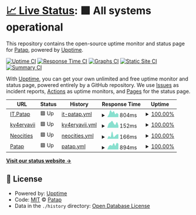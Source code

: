 # [📈 Live Status](https://Ky4eryavii-Pon4o.github.io/web-uptime): <!--live status--> **🟩 All systems operational**

This repository contains the open-source uptime monitor and status page for [Patap](https://it.patap.org.ua), powered by [Upptime](https://github.com/upptime/upptime).

[![Uptime CI](https://github.com/Ky4eryavii-Pon4o/web-uptime/workflows/Uptime%20CI/badge.svg)](https://github.com/Ky4eryavii-Pon4o/web-uptime/actions?query=workflow%3A%22Uptime+CI%22)
[![Response Time CI](https://github.com/Ky4eryavii-Pon4o/web-uptime/workflows/Response%20Time%20CI/badge.svg)](https://github.com/Ky4eryavii-Pon4o/web-uptime/actions?query=workflow%3A%22Response+Time+CI%22)
[![Graphs CI](https://github.com/Ky4eryavii-Pon4o/web-uptime/workflows/Graphs%20CI/badge.svg)](https://github.com/Ky4eryavii-Pon4o/web-uptime/actions?query=workflow%3A%22Graphs+CI%22)
[![Static Site CI](https://github.com/Ky4eryavii-Pon4o/web-uptime/workflows/Static%20Site%20CI/badge.svg)](https://github.com/Ky4eryavii-Pon4o/web-uptime/actions?query=workflow%3A%22Static+Site+CI%22)
[![Summary CI](https://github.com/Ky4eryavii-Pon4o/web-uptime/workflows/Summary%20CI/badge.svg)](https://github.com/Ky4eryavii-Pon4o/web-uptime/actions?query=workflow%3A%22Summary+CI%22)

With [Upptime](https://upptime.js.org), you can get your own unlimited and free uptime monitor and status page, powered entirely by a GitHub repository. We use [Issues](https://github.com/Ky4eryavii-Pon4o/web-uptime/issues) as incident reports, [Actions](https://github.com/Ky4eryavii-Pon4o/web-uptime/actions) as uptime monitors, and [Pages](https://Ky4eryavii-Pon4o.github.io/web-uptime) for the status page.

<!--start: status pages-->
<!-- This summary is generated by Upptime (https://github.com/upptime/upptime) -->
<!-- Do not edit this manually, your changes will be overwritten -->
<!-- prettier-ignore -->
| URL | Status | History | Response Time | Uptime |
| --- | ------ | ------- | ------------- | ------ |
| <img alt="" src="https://it.patap.org.ua/favicon.png" height="13"> [IT.Patap](https://it.patap.org.ua) | 🟩 Up | [it-patap.yml](https://github.com/Ky4eryavii-Pon4o/web-uptime/commits/HEAD/history/it-patap.yml) | <details><summary><img alt="Response time graph" src="./graphs/it-patap/response-time-week.png" height="20"> 804ms</summary><br><a href="https://Ky4eryavii-Pon4o.github.io/web-uptime/history/it-patap"><img alt="Response time 683" src="https://img.shields.io/endpoint?url=https%3A%2F%2Fraw.githubusercontent.com%2FKy4eryavii-Pon4o%2Fweb-uptime%2FHEAD%2Fapi%2Fit-patap%2Fresponse-time.json"></a><br><a href="https://Ky4eryavii-Pon4o.github.io/web-uptime/history/it-patap"><img alt="24-hour response time 533" src="https://img.shields.io/endpoint?url=https%3A%2F%2Fraw.githubusercontent.com%2FKy4eryavii-Pon4o%2Fweb-uptime%2FHEAD%2Fapi%2Fit-patap%2Fresponse-time-day.json"></a><br><a href="https://Ky4eryavii-Pon4o.github.io/web-uptime/history/it-patap"><img alt="7-day response time 804" src="https://img.shields.io/endpoint?url=https%3A%2F%2Fraw.githubusercontent.com%2FKy4eryavii-Pon4o%2Fweb-uptime%2FHEAD%2Fapi%2Fit-patap%2Fresponse-time-week.json"></a><br><a href="https://Ky4eryavii-Pon4o.github.io/web-uptime/history/it-patap"><img alt="30-day response time 745" src="https://img.shields.io/endpoint?url=https%3A%2F%2Fraw.githubusercontent.com%2FKy4eryavii-Pon4o%2Fweb-uptime%2FHEAD%2Fapi%2Fit-patap%2Fresponse-time-month.json"></a><br><a href="https://Ky4eryavii-Pon4o.github.io/web-uptime/history/it-patap"><img alt="1-year response time 727" src="https://img.shields.io/endpoint?url=https%3A%2F%2Fraw.githubusercontent.com%2FKy4eryavii-Pon4o%2Fweb-uptime%2FHEAD%2Fapi%2Fit-patap%2Fresponse-time-year.json"></a></details> | <details><summary><a href="https://Ky4eryavii-Pon4o.github.io/web-uptime/history/it-patap">100.00%</a></summary><a href="https://Ky4eryavii-Pon4o.github.io/web-uptime/history/it-patap"><img alt="All-time uptime 99.83%" src="https://img.shields.io/endpoint?url=https%3A%2F%2Fraw.githubusercontent.com%2FKy4eryavii-Pon4o%2Fweb-uptime%2FHEAD%2Fapi%2Fit-patap%2Fuptime.json"></a><br><a href="https://Ky4eryavii-Pon4o.github.io/web-uptime/history/it-patap"><img alt="24-hour uptime 100.00%" src="https://img.shields.io/endpoint?url=https%3A%2F%2Fraw.githubusercontent.com%2FKy4eryavii-Pon4o%2Fweb-uptime%2FHEAD%2Fapi%2Fit-patap%2Fuptime-day.json"></a><br><a href="https://Ky4eryavii-Pon4o.github.io/web-uptime/history/it-patap"><img alt="7-day uptime 100.00%" src="https://img.shields.io/endpoint?url=https%3A%2F%2Fraw.githubusercontent.com%2FKy4eryavii-Pon4o%2Fweb-uptime%2FHEAD%2Fapi%2Fit-patap%2Fuptime-week.json"></a><br><a href="https://Ky4eryavii-Pon4o.github.io/web-uptime/history/it-patap"><img alt="30-day uptime 99.92%" src="https://img.shields.io/endpoint?url=https%3A%2F%2Fraw.githubusercontent.com%2FKy4eryavii-Pon4o%2Fweb-uptime%2FHEAD%2Fapi%2Fit-patap%2Fuptime-month.json"></a><br><a href="https://Ky4eryavii-Pon4o.github.io/web-uptime/history/it-patap"><img alt="1-year uptime 99.45%" src="https://img.shields.io/endpoint?url=https%3A%2F%2Fraw.githubusercontent.com%2FKy4eryavii-Pon4o%2Fweb-uptime%2FHEAD%2Fapi%2Fit-patap%2Fuptime-year.json"></a></details>
| <img alt="" src="https://icons.duckduckgo.com/ip3/ky4eryavii-pon4o.github.io.ico" height="13"> [ky4eryavii](https://ky4eryavii-pon4o.github.io/) | 🟩 Up | [ky4eryavii.yml](https://github.com/Ky4eryavii-Pon4o/web-uptime/commits/HEAD/history/ky4eryavii.yml) | <details><summary><img alt="Response time graph" src="./graphs/ky4eryavii/response-time-week.png" height="20"> 152ms</summary><br><a href="https://Ky4eryavii-Pon4o.github.io/web-uptime/history/ky4eryavii"><img alt="Response time 115" src="https://img.shields.io/endpoint?url=https%3A%2F%2Fraw.githubusercontent.com%2FKy4eryavii-Pon4o%2Fweb-uptime%2FHEAD%2Fapi%2Fky4eryavii%2Fresponse-time.json"></a><br><a href="https://Ky4eryavii-Pon4o.github.io/web-uptime/history/ky4eryavii"><img alt="24-hour response time 72" src="https://img.shields.io/endpoint?url=https%3A%2F%2Fraw.githubusercontent.com%2FKy4eryavii-Pon4o%2Fweb-uptime%2FHEAD%2Fapi%2Fky4eryavii%2Fresponse-time-day.json"></a><br><a href="https://Ky4eryavii-Pon4o.github.io/web-uptime/history/ky4eryavii"><img alt="7-day response time 152" src="https://img.shields.io/endpoint?url=https%3A%2F%2Fraw.githubusercontent.com%2FKy4eryavii-Pon4o%2Fweb-uptime%2FHEAD%2Fapi%2Fky4eryavii%2Fresponse-time-week.json"></a><br><a href="https://Ky4eryavii-Pon4o.github.io/web-uptime/history/ky4eryavii"><img alt="30-day response time 114" src="https://img.shields.io/endpoint?url=https%3A%2F%2Fraw.githubusercontent.com%2FKy4eryavii-Pon4o%2Fweb-uptime%2FHEAD%2Fapi%2Fky4eryavii%2Fresponse-time-month.json"></a><br><a href="https://Ky4eryavii-Pon4o.github.io/web-uptime/history/ky4eryavii"><img alt="1-year response time 120" src="https://img.shields.io/endpoint?url=https%3A%2F%2Fraw.githubusercontent.com%2FKy4eryavii-Pon4o%2Fweb-uptime%2FHEAD%2Fapi%2Fky4eryavii%2Fresponse-time-year.json"></a></details> | <details><summary><a href="https://Ky4eryavii-Pon4o.github.io/web-uptime/history/ky4eryavii">100.00%</a></summary><a href="https://Ky4eryavii-Pon4o.github.io/web-uptime/history/ky4eryavii"><img alt="All-time uptime 100.00%" src="https://img.shields.io/endpoint?url=https%3A%2F%2Fraw.githubusercontent.com%2FKy4eryavii-Pon4o%2Fweb-uptime%2FHEAD%2Fapi%2Fky4eryavii%2Fuptime.json"></a><br><a href="https://Ky4eryavii-Pon4o.github.io/web-uptime/history/ky4eryavii"><img alt="24-hour uptime 100.00%" src="https://img.shields.io/endpoint?url=https%3A%2F%2Fraw.githubusercontent.com%2FKy4eryavii-Pon4o%2Fweb-uptime%2FHEAD%2Fapi%2Fky4eryavii%2Fuptime-day.json"></a><br><a href="https://Ky4eryavii-Pon4o.github.io/web-uptime/history/ky4eryavii"><img alt="7-day uptime 100.00%" src="https://img.shields.io/endpoint?url=https%3A%2F%2Fraw.githubusercontent.com%2FKy4eryavii-Pon4o%2Fweb-uptime%2FHEAD%2Fapi%2Fky4eryavii%2Fuptime-week.json"></a><br><a href="https://Ky4eryavii-Pon4o.github.io/web-uptime/history/ky4eryavii"><img alt="30-day uptime 100.00%" src="https://img.shields.io/endpoint?url=https%3A%2F%2Fraw.githubusercontent.com%2FKy4eryavii-Pon4o%2Fweb-uptime%2FHEAD%2Fapi%2Fky4eryavii%2Fuptime-month.json"></a><br><a href="https://Ky4eryavii-Pon4o.github.io/web-uptime/history/ky4eryavii"><img alt="1-year uptime 100.00%" src="https://img.shields.io/endpoint?url=https%3A%2F%2Fraw.githubusercontent.com%2FKy4eryavii-Pon4o%2Fweb-uptime%2FHEAD%2Fapi%2Fky4eryavii%2Fuptime-year.json"></a></details>
| <img alt="" src="https://patap.neocities.org/assets/favicon.png" height="13"> [Neocities](https://patap.neocities.org/) | 🟩 Up | [neocities.yml](https://github.com/Ky4eryavii-Pon4o/web-uptime/commits/HEAD/history/neocities.yml) | <details><summary><img alt="Response time graph" src="./graphs/neocities/response-time-week.png" height="20"> 166ms</summary><br><a href="https://Ky4eryavii-Pon4o.github.io/web-uptime/history/neocities"><img alt="Response time 315" src="https://img.shields.io/endpoint?url=https%3A%2F%2Fraw.githubusercontent.com%2FKy4eryavii-Pon4o%2Fweb-uptime%2FHEAD%2Fapi%2Fneocities%2Fresponse-time.json"></a><br><a href="https://Ky4eryavii-Pon4o.github.io/web-uptime/history/neocities"><img alt="24-hour response time 210" src="https://img.shields.io/endpoint?url=https%3A%2F%2Fraw.githubusercontent.com%2FKy4eryavii-Pon4o%2Fweb-uptime%2FHEAD%2Fapi%2Fneocities%2Fresponse-time-day.json"></a><br><a href="https://Ky4eryavii-Pon4o.github.io/web-uptime/history/neocities"><img alt="7-day response time 166" src="https://img.shields.io/endpoint?url=https%3A%2F%2Fraw.githubusercontent.com%2FKy4eryavii-Pon4o%2Fweb-uptime%2FHEAD%2Fapi%2Fneocities%2Fresponse-time-week.json"></a><br><a href="https://Ky4eryavii-Pon4o.github.io/web-uptime/history/neocities"><img alt="30-day response time 189" src="https://img.shields.io/endpoint?url=https%3A%2F%2Fraw.githubusercontent.com%2FKy4eryavii-Pon4o%2Fweb-uptime%2FHEAD%2Fapi%2Fneocities%2Fresponse-time-month.json"></a><br><a href="https://Ky4eryavii-Pon4o.github.io/web-uptime/history/neocities"><img alt="1-year response time 344" src="https://img.shields.io/endpoint?url=https%3A%2F%2Fraw.githubusercontent.com%2FKy4eryavii-Pon4o%2Fweb-uptime%2FHEAD%2Fapi%2Fneocities%2Fresponse-time-year.json"></a></details> | <details><summary><a href="https://Ky4eryavii-Pon4o.github.io/web-uptime/history/neocities">100.00%</a></summary><a href="https://Ky4eryavii-Pon4o.github.io/web-uptime/history/neocities"><img alt="All-time uptime 99.94%" src="https://img.shields.io/endpoint?url=https%3A%2F%2Fraw.githubusercontent.com%2FKy4eryavii-Pon4o%2Fweb-uptime%2FHEAD%2Fapi%2Fneocities%2Fuptime.json"></a><br><a href="https://Ky4eryavii-Pon4o.github.io/web-uptime/history/neocities"><img alt="24-hour uptime 100.00%" src="https://img.shields.io/endpoint?url=https%3A%2F%2Fraw.githubusercontent.com%2FKy4eryavii-Pon4o%2Fweb-uptime%2FHEAD%2Fapi%2Fneocities%2Fuptime-day.json"></a><br><a href="https://Ky4eryavii-Pon4o.github.io/web-uptime/history/neocities"><img alt="7-day uptime 100.00%" src="https://img.shields.io/endpoint?url=https%3A%2F%2Fraw.githubusercontent.com%2FKy4eryavii-Pon4o%2Fweb-uptime%2FHEAD%2Fapi%2Fneocities%2Fuptime-week.json"></a><br><a href="https://Ky4eryavii-Pon4o.github.io/web-uptime/history/neocities"><img alt="30-day uptime 99.95%" src="https://img.shields.io/endpoint?url=https%3A%2F%2Fraw.githubusercontent.com%2FKy4eryavii-Pon4o%2Fweb-uptime%2FHEAD%2Fapi%2Fneocities%2Fuptime-month.json"></a><br><a href="https://Ky4eryavii-Pon4o.github.io/web-uptime/history/neocities"><img alt="1-year uptime 99.90%" src="https://img.shields.io/endpoint?url=https%3A%2F%2Fraw.githubusercontent.com%2FKy4eryavii-Pon4o%2Fweb-uptime%2FHEAD%2Fapi%2Fneocities%2Fuptime-year.json"></a></details>
| <img alt="" src="https://icons.duckduckgo.com/ip3/patap.org.ua.ico" height="13"> [Patap](https://patap.org.ua) | 🟩 Up | [patap.yml](https://github.com/Ky4eryavii-Pon4o/web-uptime/commits/HEAD/history/patap.yml) | <details><summary><img alt="Response time graph" src="./graphs/patap/response-time-week.png" height="20"> 894ms</summary><br><a href="https://Ky4eryavii-Pon4o.github.io/web-uptime/history/patap"><img alt="Response time 1033" src="https://img.shields.io/endpoint?url=https%3A%2F%2Fraw.githubusercontent.com%2FKy4eryavii-Pon4o%2Fweb-uptime%2FHEAD%2Fapi%2Fpatap%2Fresponse-time.json"></a><br><a href="https://Ky4eryavii-Pon4o.github.io/web-uptime/history/patap"><img alt="24-hour response time 1065" src="https://img.shields.io/endpoint?url=https%3A%2F%2Fraw.githubusercontent.com%2FKy4eryavii-Pon4o%2Fweb-uptime%2FHEAD%2Fapi%2Fpatap%2Fresponse-time-day.json"></a><br><a href="https://Ky4eryavii-Pon4o.github.io/web-uptime/history/patap"><img alt="7-day response time 894" src="https://img.shields.io/endpoint?url=https%3A%2F%2Fraw.githubusercontent.com%2FKy4eryavii-Pon4o%2Fweb-uptime%2FHEAD%2Fapi%2Fpatap%2Fresponse-time-week.json"></a><br><a href="https://Ky4eryavii-Pon4o.github.io/web-uptime/history/patap"><img alt="30-day response time 839" src="https://img.shields.io/endpoint?url=https%3A%2F%2Fraw.githubusercontent.com%2FKy4eryavii-Pon4o%2Fweb-uptime%2FHEAD%2Fapi%2Fpatap%2Fresponse-time-month.json"></a><br><a href="https://Ky4eryavii-Pon4o.github.io/web-uptime/history/patap"><img alt="1-year response time 913" src="https://img.shields.io/endpoint?url=https%3A%2F%2Fraw.githubusercontent.com%2FKy4eryavii-Pon4o%2Fweb-uptime%2FHEAD%2Fapi%2Fpatap%2Fresponse-time-year.json"></a></details> | <details><summary><a href="https://Ky4eryavii-Pon4o.github.io/web-uptime/history/patap">100.00%</a></summary><a href="https://Ky4eryavii-Pon4o.github.io/web-uptime/history/patap"><img alt="All-time uptime 99.15%" src="https://img.shields.io/endpoint?url=https%3A%2F%2Fraw.githubusercontent.com%2FKy4eryavii-Pon4o%2Fweb-uptime%2FHEAD%2Fapi%2Fpatap%2Fuptime.json"></a><br><a href="https://Ky4eryavii-Pon4o.github.io/web-uptime/history/patap"><img alt="24-hour uptime 100.00%" src="https://img.shields.io/endpoint?url=https%3A%2F%2Fraw.githubusercontent.com%2FKy4eryavii-Pon4o%2Fweb-uptime%2FHEAD%2Fapi%2Fpatap%2Fuptime-day.json"></a><br><a href="https://Ky4eryavii-Pon4o.github.io/web-uptime/history/patap"><img alt="7-day uptime 100.00%" src="https://img.shields.io/endpoint?url=https%3A%2F%2Fraw.githubusercontent.com%2FKy4eryavii-Pon4o%2Fweb-uptime%2FHEAD%2Fapi%2Fpatap%2Fuptime-week.json"></a><br><a href="https://Ky4eryavii-Pon4o.github.io/web-uptime/history/patap"><img alt="30-day uptime 100.00%" src="https://img.shields.io/endpoint?url=https%3A%2F%2Fraw.githubusercontent.com%2FKy4eryavii-Pon4o%2Fweb-uptime%2FHEAD%2Fapi%2Fpatap%2Fuptime-month.json"></a><br><a href="https://Ky4eryavii-Pon4o.github.io/web-uptime/history/patap"><img alt="1-year uptime 99.46%" src="https://img.shields.io/endpoint?url=https%3A%2F%2Fraw.githubusercontent.com%2FKy4eryavii-Pon4o%2Fweb-uptime%2FHEAD%2Fapi%2Fpatap%2Fuptime-year.json"></a></details>

<!--end: status pages-->

[**Visit our status website →**](https://Ky4eryavii-Pon4o.github.io/web-uptime)

## 📄 License

- Powered by: [Upptime](https://github.com/upptime/upptime)
- Code: [MIT](./LICENSE) © [Patap](https://it.patap.org.ua)
- Data in the `./history` directory: [Open Database License](https://opendatacommons.org/licenses/odbl/1-0/)
